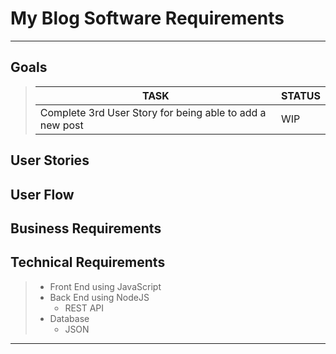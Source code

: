 # My Blog Software Requirements
---
## Goals
> | TASK | STATUS |
> | ---| --- |
> | Complete 3rd User Story for being able to add a new post | WIP |
## User Stories
>
## User Flow
>
## Business Requirements
>
## Technical Requirements
> - Front End using JavaScript
> - Back End using NodeJS
>    - REST API
> - Database
>    - JSON
---